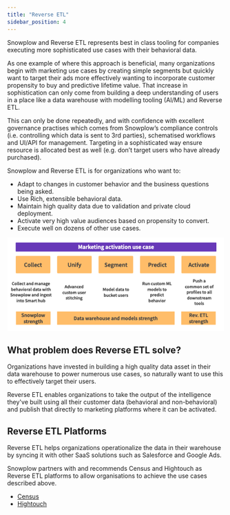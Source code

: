 ```yaml
---
title: "Reverse ETL"
sidebar_position: 4
---
```


Snowplow and Reverse ETL represents best in class tooling for companies executing more sophisticated use cases with their behavioral data.

As one example of where this approach is beneficial, many organizations begin with marketing use cases by creating simple segments but quickly want to target their ads more effectively wanting to incorporate customer propensity to buy and predictive lifetime value. That increase in sophistication can only come from building a deep understanding of users in a place like a data warehouse with modelling tooling (AI/ML) and Reverse ETL.

This can only be done repeatedly, and with confidence with excellent governance practises which comes from Snowplow’s compliance controls (i.e. controlling which data is sent to 3rd parties), schematised workflows and UI/API for management. Targeting in a sophisticated way ensure resource is allocated best as well (e.g. don’t target users who have already purchased).

Snowplow and Reverse ETL is for organizations who want to:

- Adapt to changes in customer behavior and the business questions being asked.
- Use Rich, extensible behavioral data.
- Maintain high quality data due to validation and private cloud deployment.
- Activate very high value audiences based on propensity to convert.
- Execute well on dozens of other use cases.

![](images/reverseetl.png)

## What problem does Reverse ETL solve?

Organizations have invested in building a high quality data asset in their data warehouse to power numerous use cases, so naturally want to use this to effectively target their users.

Reverse ETL enables organizations to take the output of the intelligence they've built using all their customer data (behavioral and non-behavioral) and publish that directly to marketing platforms where it can be activated.

## Reverse ETL Platforms

Reverse ETL helps organizations operationalize the data in their warehouse by syncing it with other SaaS solutions such as Salesforce and Google Ads.

Snowplow partners with and recommends Census and Hightouch as Reverse ETL platforms to allow organisations to achieve the use cases described above.

- [Census](https://www.getcensus.com/)
- [Hightouch](https://hightouch.io/)

